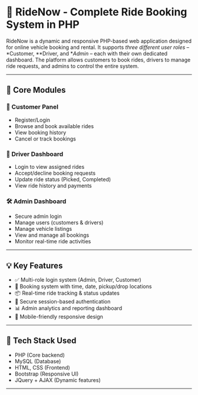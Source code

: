 # 🚕 RideNow - Complete Ride Booking System in PHP

RideNow is a dynamic and responsive PHP-based web application designed for online vehicle booking and rental. It supports *three different user roles* – *Customer, **Driver, and **Admin* – each with their own dedicated dashboard. The platform allows customers to book rides, drivers to manage ride requests, and admins to control the entire system.

---

## 🧩 Core Modules

### 👤 Customer Panel
- Register/Login
- Browse and book available rides
- View booking history
- Cancel or track bookings

### 🚗 Driver Dashboard
- Login to view assigned rides
- Accept/decline booking requests
- Update ride status (Picked, Completed)
- View ride history and payments

### 🛠 Admin Dashboard
- Secure admin login
- Manage users (customers & drivers)
- Manage vehicle listings
- View and manage all bookings
- Monitor real-time ride activities

---

## 💡 Key Features

- ✅ Multi-role login system (Admin, Driver, Customer)
- 🧾 Booking system with time, date, pickup/drop locations
- 📦 Real-time ride tracking & status updates
- 🔐 Secure session-based authentication
- 📊 Admin analytics and reporting dashboard
- 📱 Mobile-friendly responsive design

---

## 📌 Tech Stack Used

- PHP (Core backend)
- MySQL (Database)
- HTML, CSS (Frontend)
- Bootstrap (Responsive UI)
- JQuery + AJAX (Dynamic features)

---
